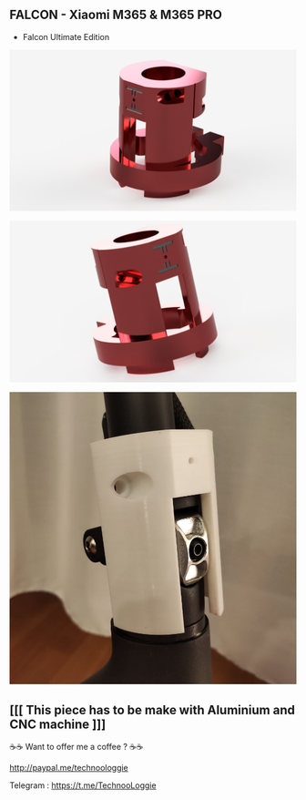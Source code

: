 ## FALCON - Xiaomi M365 & M365 PRO

- Falcon Ultimate Edition

![Falcon Ultimate Edition](../../images/falcon/00.png)

![Falcon Ultimate Edition](../../images/falcon/01.png)

![Falcon Prototype Printed](../../images/falcon/IMG_20200107_213055.jpg)


## [[[ This piece has to be make with Aluminium and CNC machine ]]]

☕☕ Want to offer me a coffee ? ☕☕

http://paypal.me/technoologgie

Telegram : https://t.me/TechnooLoggie
